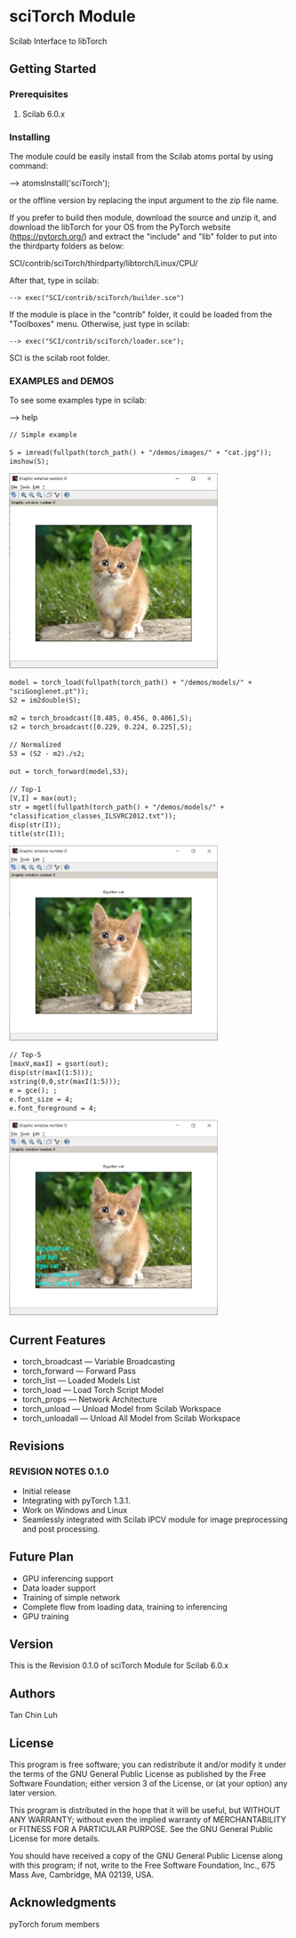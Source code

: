 # sciTorch Module

Scilab Interface to libTorch

## Getting Started


### Prerequisites

1. Scilab 6.0.x

### Installing

The module could be easily install from the Scilab atoms portal by using command:

--> atomsInstall('sciTorch'); 

or the offline version by replacing the input argument to the zip file name.

If you prefer to build then module, download the source and unzip it, and download the libTorch for your OS from the PyTorch website (https://pytorch.org/) and extract the "include" and "lib" folder to put into the thirdparty folders as below:

SCI/contrib/sciTorch/thirdparty/libtorch/Linux/CPU/

After that, type in scilab:

```
--> exec("SCI/contrib/sciTorch/builder.sce")
```

If the module is place in the "contrib" folder, it could be loaded from the "Toolboxes" menu. Otherwise, just type in scilab:

``` 
--> exec("SCI/contrib/sciTorch/loader.sce"); 
```

SCI is the scilab root folder.

### EXAMPLES and DEMOS
 To see some examples type in scilab:

--> help 

```
// Simple example

S = imread(fullpath(torch_path() + "/demos/images/" + "cat.jpg"));
imshow(S);
```

<img src="pictures/img1.jpg" alt="alt cat" width="375" height="350">

```
model = torch_load(fullpath(torch_path() + "/demos/models/" + "sciGooglenet.pt"));
S2 = im2double(S);

m2 = torch_broadcast([0.485, 0.456, 0.406],S);
s2 = torch_broadcast([0.229, 0.224, 0.225],S);

// Normalized
S3 = (S2 - m2)./s2;

out = torch_forward(model,S3);

// Top-1
[V,I] = max(out);
str = mgetl(fullpath(torch_path() + "/demos/models/" + "classification_classes_ILSVRC2012.txt"));
disp(str(I));
title(str(I));
```

<img src="pictures/img2.jpg" alt="alt cat2" width="375" height="350">

```
// Top-5
[maxV,maxI] = gsort(out);
disp(str(maxI(1:5)));
xstring(0,0,str(maxI(1:5)));
e = gce(); ;
e.font_size = 4;
e.font_foreground = 4;
```

<img src="pictures/img3.jpg" alt="alt cat3" width="375" height="350">

## Current Features
* torch_broadcast — Variable Broadcasting
* torch_forward — Forward Pass
* torch_list — Loaded Models List
* torch_load — Load Torch Script Model
* torch_props — Network Architecture
* torch_unload — Unload Model from Scilab Workspace
* torch_unloadall — Unload All Model from Scilab Workspace

## Revisions

### REVISION NOTES 0.1.0
* Initial release 
* Integrating with pyTorch 1.3.1. 
* Work on Windows and Linux 
* Seamlessly integrated with Scilab IPCV module for image preprocessing and post processing.
  
## Future Plan
   * GPU inferencing support
   * Data loader support
   * Training of simple network
   * Complete flow from loading data, training to inferencing
   * GPU training 

## Version

This is the Revision 0.1.0 of sciTorch Module for Scilab 6.0.x

## Authors

Tan Chin Luh 

## License

This program is free software; you can redistribute it and/or modify it under the terms of the GNU General Public License as published by the Free Software Foundation; either version 3 of the License, or (at your option) any later version.

This program is distributed in the hope that it will be useful, but WITHOUT ANY WARRANTY; without even the implied warranty of MERCHANTABILITY or FITNESS FOR A PARTICULAR PURPOSE.  See the GNU General Public License for more details.

You should have received a copy of the GNU General Public License along with this program; if not, write to the Free Software Foundation, Inc., 675 Mass Ave, Cambridge, MA 02139, USA.

## Acknowledgments

pyTorch forum members
